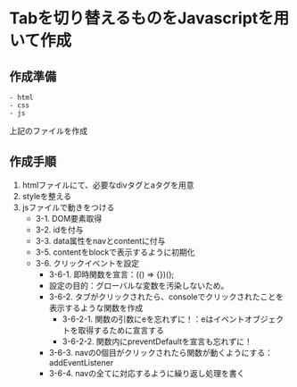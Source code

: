 # Tabを切り替えるものをJavascriptを用いて作成
## 作成準備
    - html
    - css
    - js
上記のファイルを作成

## 作成手順
1. htmlファイルにて、必要なdivタグとaタグを用意
2. styleを整える
3. jsファイルで動きをつける
    - 3-1. DOM要素取得
    - 3-2. idを付与
    - 3-3. data属性をnavとcontentに付与
    - 3-5. contentをblockで表示するように初期化
    - 3-6. クリックイベントを設定
        - 3-6-1. 即時関数を宣言：(() => {})();
        - 設定の目的：グローバルな変数を汚染しないため。
        - 3-6-2. タブがクリックされたら、consoleでクリックされたことを表示するような関数を作成
            - 3-6-2-1. 関数の引数にeを忘れずに！：eはイベントオブジェクトを取得するために宣言する
            - 3-6-2-2. 関数内にpreventDefaultを宣言も忘れずに！
        - 3-6-3. navの0個目がクリックされたら関数が動くようにする：addEventListener
        - 3-6-4. navの全てに対応するように繰り返し処理を書く
